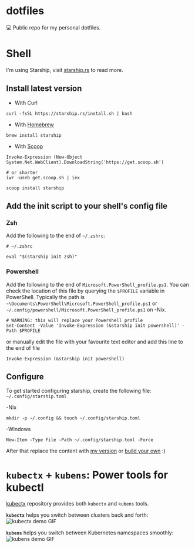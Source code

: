 # dotfiles

💻 Public repo for my personal dotfiles.

# Shell

I'm using Starship, visit [starship.rs](https://starship.rs) to read more.

## Install latest version

* With Curl
```
curl -fsSL https://starship.rs/install.sh | bash
```

* With [Homebrew](https://brew.sh/)
```
brew install starship
```

* With [Scoop](https://scoop.sh)

```
Invoke-Expression (New-Object System.Net.WebClient).DownloadString('https://get.scoop.sh')

# or shorter
iwr -useb get.scoop.sh | iex
```

```
scoop install starship
```

## Add the init script to your shell's config file

### Zsh

Add the following to the end of `~/.zshrc`:

```
# ~/.zshrc

eval "$(starship init zsh)"
```

### Powershell

Add the following to the end of `Microsoft.PowerShell_profile.ps1`. 
You can check the location of this file by querying the `$PROFILE` variable in PowerShell. 
Typically the path is `~\Documents\PowerShell\Microsoft.PowerShell_profile.ps1` or `~/.config/powershell/Microsoft.PowerShell_profile.ps1` on -Nix.

```poweshell
# WARNING: this will replace your Powershell profile
Set-Content -Value 'Invoke-Expression (&starship init powershell)' -Path $PROFILE
```

or manually edit the file with your favourite text editor and add this line to the end of file

```poweshell
Invoke-Expression (&starship init powershell)
```

## Configure

To get started configuring starship, create the following file: `~/.config/starship.toml`

-Nix
```
mkdir -p ~/.config && touch ~/.config/starship.toml
```

-Windows
```
New-Item -Type File -Path ~/.config/starship.toml -Force
```

After that replace the content with [my version](/.config/starship.toml) or [build your own](https://starship.rs/config/) :)

# `kubectx` + `kubens`: Power tools for kubectl

[kubectx]( https://github.com/ahmetb/kubectx ) repository provides both `kubectx` and `kubens` tools.

**`kubectx`** helps you switch between clusters back and forth:
![kubectx demo GIF]( https://github.com/ahmetb/kubectx/blob/master/img/kubectx-demo.gif)

**`kubens`** helps you switch between Kubernetes namespaces smoothly:
![kubens demo GIF]( https://github.com/ahmetb/kubectx/blob/master/img/kubens-demo.gif)
